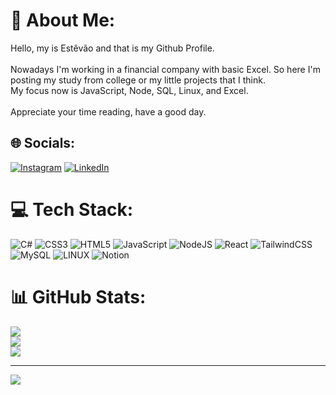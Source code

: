 # 💫 About Me:
Hello, my is Estêvão and that is my Github Profile.<br><br>Nowadays I'm working in a financial company with basic Excel. So here I'm posting my study from college or my little projects that I think.<br>My focus now is JavaScript, Node, SQL, Linux, and Excel.<br><br>Appreciate your time reading, have a good day.


## 🌐 Socials:
[![Instagram](https://img.shields.io/badge/Instagram-%23E4405F.svg?logo=Instagram&logoColor=white)](https://instagram.com/estevaolelis) [![LinkedIn](https://img.shields.io/badge/LinkedIn-%230077B5.svg?logo=linkedin&logoColor=white)](https://www.linkedin.com/in/estêvão-lélis-florentino-de-paula-7a89871a2/)
# 💻 Tech Stack:
![C#](https://img.shields.io/badge/c%23-%23239120.svg?style=for-the-badge&logo=c-sharp&logoColor=white) ![CSS3](https://img.shields.io/badge/css3-%231572B6.svg?style=for-the-badge&logo=css3&logoColor=white) ![HTML5](https://img.shields.io/badge/html5-%23E34F26.svg?style=for-the-badge&logo=html5&logoColor=white) ![JavaScript](https://img.shields.io/badge/javascript-%23323330.svg?style=for-the-badge&logo=javascript&logoColor=%23F7DF1E) ![NodeJS](https://img.shields.io/badge/node.js-6DA55F?style=for-the-badge&logo=node.js&logoColor=white) ![React](https://img.shields.io/badge/react-%2320232a.svg?style=for-the-badge&logo=react&logoColor=%2361DAFB) ![TailwindCSS](https://img.shields.io/badge/tailwindcss-%2338B2AC.svg?style=for-the-badge&logo=tailwind-css&logoColor=white) ![MySQL](https://img.shields.io/badge/mysql-%2300f.svg?style=for-the-badge&logo=mysql&logoColor=white) ![LINUX](https://img.shields.io/badge/Linux-FCC624?style=for-the-badge&logo=linux&logoColor=black) ![Notion](https://img.shields.io/badge/Notion-%23000000.svg?style=for-the-badge&logo=notion&logoColor=white)
# 📊 GitHub Stats:
![](https://github-readme-stats.vercel.app/api?username=estevaolelis&theme=dark&hide_border=false&include_all_commits=true&count_private=true)<br/>
![](https://github-readme-streak-stats.herokuapp.com/?user=estevaolelis&theme=dark&hide_border=false)<br/>
![](https://github-readme-stats.vercel.app/api/top-langs/?username=estevaolelis&theme=dark&hide_border=false&include_all_commits=true&count_private=true&layout=compact)

---
[![](https://visitcount.itsvg.in/api?id=estevaolelis&icon=0&color=0)](https://visitcount.itsvg.in)

<!-- Proudly created with GPRM ( https://gprm.itsvg.in ) -->
